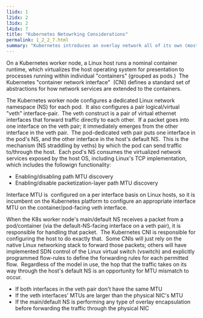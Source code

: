 ```yaml
---
l1idx: 1
l2idx: 2
l3idx: 2
l4idx: 7
title: "Kubernetes Netowrking Considerations"
permalink: 1_2_2_7.html
summary: "Kubernetes introduces an overlay network all of its own (most of the time)"
---
```


On a Kubernetes worker node, a Linux host runs a nominal container runtime, which virtualizes the host operating system for presentation to processes running within individual "containers" (grouped as pods.)  The Kubernetes "container network interface"  (CNI) defines a standard set of abstractions for how network services are extended to the containers. 

The Kubernetes worker node configures a dedicated Linux network namespace (NS) for each pod.  It also configures a pair logical/virtual "veth" interface-pair.  The veth construct is a pair of virtual ethernet interfaces that forward traffic directly to each other.  If a packet goes into one interface on the veth pair; it immediately emerges from the other interface in the veth pair.  The pod-dedicated veth pair puts one interface in the pod's NS, and the other interface in the host's default NS.  This is the mechanism (NS straddling by veths) by which the pod can send traffic to/through the host.  Each pod's NS consumes the virtualized network services exposed by the host OS, including Linux's TCP implementation, which includes the followign functionality:
- Enabling/disabling path MTU discovery
- Enabling/disable packetization-layer path MTU discovery

Interface MTU is  configured on a per interface basis on Linux hosts, so it is incumbent on the Kubernetes platform to configure an appropriate interface MTU on the container/pod-facing veth interface.

When the K8s worker node's main/default NS receives a packet from a pod/container (via the default-NS-facing interface on a veth pair), it is responsible for handling that packet.  The Kubernetes CNI is responsible for configuring the host to do exactly that.  Some CNIs will just rely on the native Linux networking stack to forward those packets; others will have implemented SDN control of the Linux virtual switch (vswitch) and explicitly programmed flow-rules to define the forwarding rules for each permitted flow.  Regardless of the model in use, the hop that the traffic takes on its way through the host's default NS is an opportunity for MTU mismatch to occur. 
- If both interfaces in the veth pair don't have the same MTU
- If the veth interfaces' MTUs are larger than the physical NIC's MTU
- If the main/default NS is performing any type of overlay encapsulation before forwarding the traffic through the physical NIC
